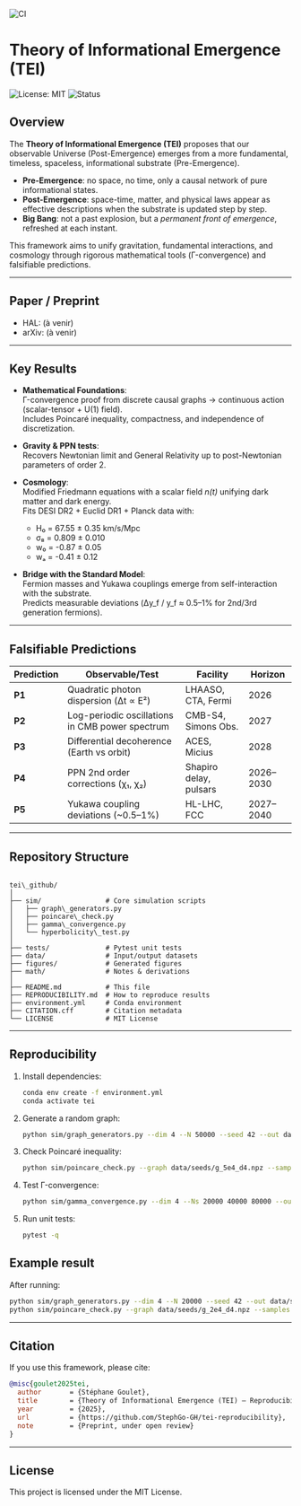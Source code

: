 ![CI](https://github.com/StephGo-GH/TEI-reproducibility/actions/workflows/python-tests.yml/badge.svg)

# Theory of Informational Emergence (TEI)

![License: MIT](https://img.shields.io/badge/License-MIT-green.svg)
![Status](https://img.shields.io/badge/status-preprint-blue)

## Overview

The **Theory of Informational Emergence (TEI)** proposes that our observable Universe
(Post-Emergence) emerges from a more fundamental, timeless, spaceless, informational substrate
(Pre-Emergence).  

- **Pre-Emergence**: no space, no time, only a causal network of pure informational states.  
- **Post-Emergence**: space-time, matter, and physical laws appear as effective descriptions when
the substrate is updated step by step.  
- **Big Bang**: not a past explosion, but a *permanent front of emergence*, refreshed at each instant.  

This framework aims to unify gravitation, fundamental interactions, and cosmology through
rigorous mathematical tools (Γ-convergence) and falsifiable predictions.

---

## Paper / Preprint
- HAL: (à venir)
- arXiv: (à venir)

---

## Key Results

- **Mathematical Foundations**:  
  Γ-convergence proof from discrete causal graphs → continuous action (scalar-tensor + U(1) field).  
  Includes Poincaré inequality, compactness, and independence of discretization.

- **Gravity & PPN tests**:  
  Recovers Newtonian limit and General Relativity up to post-Newtonian parameters of order 2.  

- **Cosmology**:  
  Modified Friedmann equations with a scalar field *n(t)* unifying dark matter and dark energy.  
  Fits DESI DR2 + Euclid DR1 + Planck data with:  
  - H₀ = 67.55 ± 0.35 km/s/Mpc  
  - σ₈ = 0.809 ± 0.010  
  - w₀ = -0.87 ± 0.05  
  - wₐ = -0.41 ± 0.12  

- **Bridge with the Standard Model**:  
  Fermion masses and Yukawa couplings emerge from self-interaction with the substrate.  
  Predicts measurable deviations (Δy_f / y_f ≈ 0.5–1% for 2nd/3rd generation fermions).  

---

## Falsifiable Predictions

| Prediction | Observable/Test | Facility | Horizon |
|------------|-----------------|----------|----------|
| **P1**     | Quadratic photon dispersion (Δt ∝ E²) | LHAASO, CTA, Fermi | 2026 |
| **P2**     | Log-periodic oscillations in CMB power spectrum | CMB-S4, Simons Obs. | 2027 |
| **P3**     | Differential decoherence (Earth vs orbit) | ACES, Micius | 2028 |
| **P4**     | PPN 2nd order corrections (χ₁, χ₂) | Shapiro delay, pulsars | 2026–2030 |
| **P5**     | Yukawa coupling deviations (~0.5–1%) | HL-LHC, FCC | 2027–2040 |

---

## Repository Structure

```

tei\_github/
│
├── sim/                # Core simulation scripts
│   ├── graph\_generators.py
│   ├── poincare\_check.py
│   ├── gamma\_convergence.py
│   └── hyperbolicity\_test.py
│
├── tests/              # Pytest unit tests
├── data/               # Input/output datasets
├── figures/            # Generated figures
├── math/               # Notes & derivations
│
├── README.md           # This file
├── REPRODUCIBILITY.md  # How to reproduce results
├── environment.yml     # Conda environment
├── CITATION.cff        # Citation metadata
└── LICENSE             # MIT License

````

---

## Reproducibility

1. Install dependencies:
   ```bash
   conda env create -f environment.yml
   conda activate tei
   ````

2. Generate a random graph:

   ```bash
   python sim/graph_generators.py --dim 4 --N 50000 --seed 42 --out data/seeds/g_5e4_d4.npz
   ````

3. Check Poincaré inequality:

   ```bash
   python sim/poincare_check.py --graph data/seeds/g_5e4_d4.npz --samples 8 --out figures/fig_poincare_ratio.png
   ````

4. Test Γ-convergence:

   ```bash
   python sim/gamma_convergence.py --dim 4 --Ns 20000 40000 80000 --out figures/fig_action_convergence.png
   ````

5. Run unit tests:

   ```bash
   pytest -q
   ````
## Example result
After running:
```bash
python sim/graph_generators.py --dim 4 --N 20000 --seed 42 --out data/seeds/g_2e4_d4.npz
python sim/poincare_check.py --graph data/seeds/g_2e4_d4.npz --samples 4 --out figures/fig_poincare_ratio.png
   ````
---

## Citation

If you use this framework, please cite:

```bibtex
@misc{goulet2025tei,
  author       = {Stéphane Goulet},
  title        = {Theory of Informational Emergence (TEI) — Reproducibility Package},
  year         = {2025},
  url          = {https://github.com/StephGo-GH/tei-reproducibility},
  note         = {Preprint, under open review}
}
```

---

## License

This project is licensed under the MIT License.
